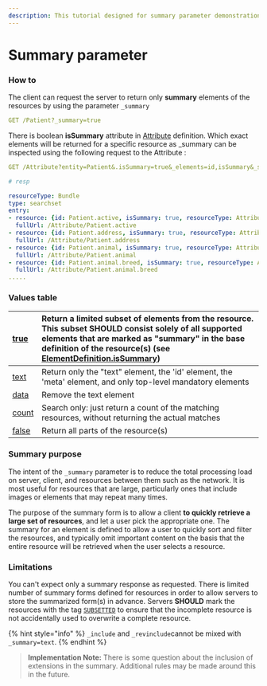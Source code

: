 ```yaml
---
description: This tutorial designed for summary parameter demonstration purposes
---
```


# Summary parameter

### How to

The client can request the server to return only **summary** elements of the resources by using the parameter `_summary`

```yaml
GET /Patient?_summary=true
```

There is boolean **isSummary** attribute in [Attribute](../../../core-modules/entities-and-attributes.md) definition. Which exact elements will be returned for a specific resource as \_summary can be inspected using the following request to the Attribute :

```yaml
GET /Attribute?entity=Patient&.isSummary=true&_elements=id,isSummary&_sort=_id

# resp

resourceType: Bundle
type: searchset
entry:
- resource: {id: Patient.active, isSummary: true, resourceType: Attribute}
  fullUrl: /Attribute/Patient.active
- resource: {id: Patient.address, isSummary: true, resourceType: Attribute}
  fullUrl: /Attribute/Patient.address
- resource: {id: Patient.animal, isSummary: true, resourceType: Attribute}
  fullUrl: /Attribute/Patient.animal
- resource: {id: Patient.animal.breed, isSummary: true, resourceType: Attribute}
  fullUrl: /Attribute/Patient.animal.breed
.....
```

### Values table

| [true](https://www.hl7.org/fhir/search.html#summary-true) | Return a limited subset of elements from the resource. This subset SHOULD consist solely of all supported elements that are marked as "summary" in the base definition of the resource\(s\) \(see [ElementDefinition.isSummary](https://www.hl7.org/fhir/elementdefinition-definitions.html#ElementDefinition.isSummary)\) |
| :--- | :--- |
| [text](https://www.hl7.org/fhir/search.html#summary-text) | Return only the "text" element, the 'id' element, the 'meta' element, and only top-level mandatory elements |
| [data](https://www.hl7.org/fhir/search.html#summary-data) | Remove the text element |
| [count](https://www.hl7.org/fhir/search.html#summary-count) | Search only: just return a count of the matching resources, without returning the actual matches |
| [false](https://www.hl7.org/fhir/search.html#summary-false) | Return all parts of the resource\(s\) |

### Summary purpose

The intent of the `_summary` parameter is to reduce the total processing load on server, client, and resources between them such as the network. It is most useful for resources that are large, particularly ones that include images or elements that may repeat many times.

The purpose of the summary form is to allow a client **to quickly retrieve a large set of resources**, and let a user pick the appropriate one. The summary for an element is defined to allow a user to quickly sort and filter the resources, and typically omit important content on the basis that the entire resource will be retrieved when the user selects a resource.

### Limitations

You can't expect only a summary response as requested. There is limited number of summary forms defined for resources in order to allow servers to store the summarized form\(s\) in advance. Servers **SHOULD** mark the resources with the tag [`SUBSETTED`](https://www.hl7.org/fhir/v3/SecurityIntegrityObservationValue/cs.html#SUBSETTED) to ensure that the incomplete resource is not accidentally used to overwrite a complete resource.

{% hint style="info" %}
`_include` and `_revinclude`cannot be mixed with `_summary=text`.
{% endhint %}

> **Implementation Note:** There is some question about the inclusion of extensions in the summary. Additional rules may be made around this in the future.


